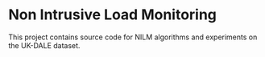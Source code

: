 # Non Intrusive Load Monitoring

This project contains source code for NILM algorithms and experiments on the UK-DALE dataset.
